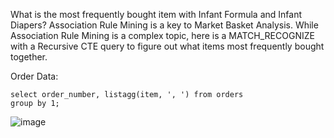 What is the most frequently bought item with Infant Formula and Infant Diapers? Association Rule Mining is a key to Market Basket Analysis. While Association Rule Mining is a complex topic, here is a MATCH_RECOGNIZE with a Recursive CTE query to figure out what items most frequently bought together. 

Order Data:
```
select order_number, listagg(item, ', ') from orders
group by 1;
```

![image](https://user-images.githubusercontent.com/9682332/209955633-265c2fe7-4fb1-48be-bf37-957e0687dc2b.png)
